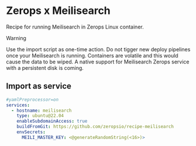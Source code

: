 # Zerops x Meilisearch
Recipe for running Meilisearch in Zerops Linux container.

> [!WARNING]
> Use the import script as one-time action. Do not tigger new deploy pipelines once your Meilisearch is running. Containers are volatile and this would cause the data to be wiped. A native support for Meilisearch Zerops service with a persistent disk is coming.

## Import as service
```yaml
#yamlPreprocessor=on
services:
  - hostname: meilisearch
    type: ubuntu@22.04
    enableSubdomainAccess: true
    buildFromGit: https://github.com/zeropsio/recipe-meilisearch
    envSecrets:
      MEILI_MASTER_KEY: <@generateRandomString(<16>)>
```
